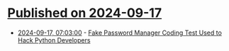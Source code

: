# [Published on 2024-09-17](index.md)

* [2024-09-17, 07:03:00](https://soylentnews.org/article.pl?sid=24/09/15/1320239&from=rss) - [Fake Password Manager Coding Test Used to Hack Python Developers](https://soylentnews.org/article.pl?sid=24/09/15/1320239&from=rss)
